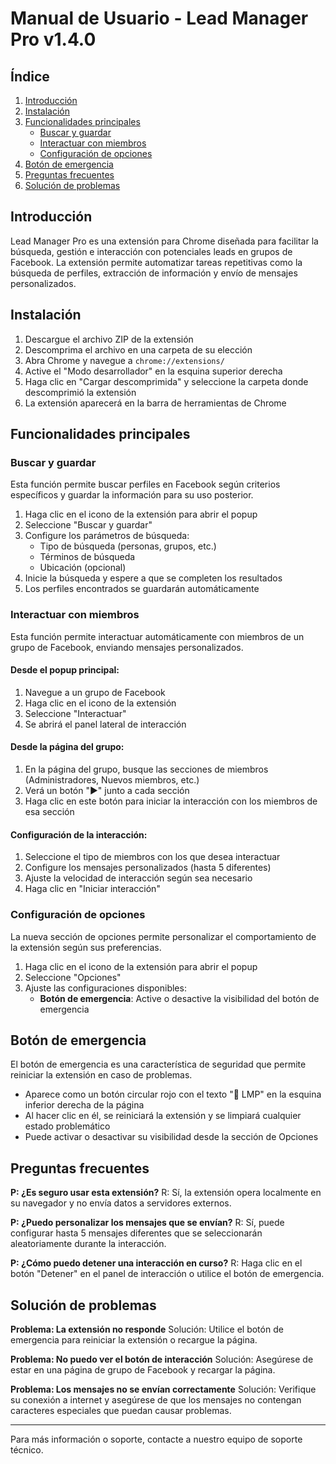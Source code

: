 # Manual de Usuario - Lead Manager Pro v1.4.0

## Índice
1. [Introducción](#introducción)
2. [Instalación](#instalación)
3. [Funcionalidades principales](#funcionalidades-principales)
   - [Buscar y guardar](#buscar-y-guardar)
   - [Interactuar con miembros](#interactuar-con-miembros)
   - [Configuración de opciones](#configuración-de-opciones)
4. [Botón de emergencia](#botón-de-emergencia)
5. [Preguntas frecuentes](#preguntas-frecuentes)
6. [Solución de problemas](#solución-de-problemas)

## Introducción

Lead Manager Pro es una extensión para Chrome diseñada para facilitar la búsqueda, gestión e interacción con potenciales leads en grupos de Facebook. La extensión permite automatizar tareas repetitivas como la búsqueda de perfiles, extracción de información y envío de mensajes personalizados.

## Instalación

1. Descargue el archivo ZIP de la extensión
2. Descomprima el archivo en una carpeta de su elección
3. Abra Chrome y navegue a `chrome://extensions/`
4. Active el "Modo desarrollador" en la esquina superior derecha
5. Haga clic en "Cargar descomprimida" y seleccione la carpeta donde descomprimió la extensión
6. La extensión aparecerá en la barra de herramientas de Chrome

## Funcionalidades principales

### Buscar y guardar

Esta función permite buscar perfiles en Facebook según criterios específicos y guardar la información para su uso posterior.

1. Haga clic en el icono de la extensión para abrir el popup
2. Seleccione "Buscar y guardar"
3. Configure los parámetros de búsqueda:
   - Tipo de búsqueda (personas, grupos, etc.)
   - Términos de búsqueda
   - Ubicación (opcional)
4. Inicie la búsqueda y espere a que se completen los resultados
5. Los perfiles encontrados se guardarán automáticamente

### Interactuar con miembros

Esta función permite interactuar automáticamente con miembros de un grupo de Facebook, enviando mensajes personalizados.

#### Desde el popup principal:

1. Navegue a un grupo de Facebook
2. Haga clic en el icono de la extensión
3. Seleccione "Interactuar"
4. Se abrirá el panel lateral de interacción

#### Desde la página del grupo:

1. En la página del grupo, busque las secciones de miembros (Administradores, Nuevos miembros, etc.)
2. Verá un botón "▶️" junto a cada sección
3. Haga clic en este botón para iniciar la interacción con los miembros de esa sección

#### Configuración de la interacción:

1. Seleccione el tipo de miembros con los que desea interactuar
2. Configure los mensajes personalizados (hasta 5 diferentes)
3. Ajuste la velocidad de interacción según sea necesario
4. Haga clic en "Iniciar interacción"

### Configuración de opciones

La nueva sección de opciones permite personalizar el comportamiento de la extensión según sus preferencias.

1. Haga clic en el icono de la extensión para abrir el popup
2. Seleccione "Opciones"
3. Ajuste las configuraciones disponibles:
   - **Botón de emergencia**: Active o desactive la visibilidad del botón de emergencia

## Botón de emergencia

El botón de emergencia es una característica de seguridad que permite reiniciar la extensión en caso de problemas.

- Aparece como un botón circular rojo con el texto "🔄 LMP" en la esquina inferior derecha de la página
- Al hacer clic en él, se reiniciará la extensión y se limpiará cualquier estado problemático
- Puede activar o desactivar su visibilidad desde la sección de Opciones

## Preguntas frecuentes

**P: ¿Es seguro usar esta extensión?**
R: Sí, la extensión opera localmente en su navegador y no envía datos a servidores externos.

**P: ¿Puedo personalizar los mensajes que se envían?**
R: Sí, puede configurar hasta 5 mensajes diferentes que se seleccionarán aleatoriamente durante la interacción.

**P: ¿Cómo puedo detener una interacción en curso?**
R: Haga clic en el botón "Detener" en el panel de interacción o utilice el botón de emergencia.

## Solución de problemas

**Problema: La extensión no responde**
Solución: Utilice el botón de emergencia para reiniciar la extensión o recargue la página.

**Problema: No puedo ver el botón de interacción**
Solución: Asegúrese de estar en una página de grupo de Facebook y recargar la página.

**Problema: Los mensajes no se envían correctamente**
Solución: Verifique su conexión a internet y asegúrese de que los mensajes no contengan caracteres especiales que puedan causar problemas.

---

Para más información o soporte, contacte a nuestro equipo de soporte técnico.
